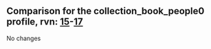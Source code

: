 ## Comparison for the collection_book_people0 profile, rvn: [15](https://github.com/PRO100KatYT/FortniteProfileRevisions/tree/main/profiles/collection_book_people0/15%20collection_book_people0.json)-[17](https://github.com/PRO100KatYT/FortniteProfileRevisions/tree/main/profiles/collection_book_people0/17%20collection_book_people0.json)

No changes
